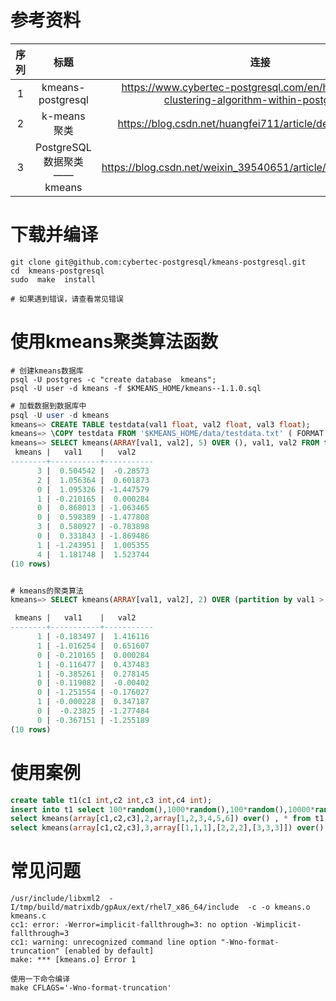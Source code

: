 
# 参考资料
| 序列 | 标题 | 连接 |
|:----:|:----:|:----:|
| 1 | kmeans-postgresql | https://www.cybertec-postgresql.com/en/how-to-run-a-clustering-algorithm-within-postgresql/ |
| 2 | k-means 聚类 | https://blog.csdn.net/huangfei711/article/details/78480078 |
| 3 | PostgreSQL数据聚类——kmeans | https://blog.csdn.net/weixin_39540651/article/details/105576554 |


# 下载并编译
```shell
git clone git@github.com:cybertec-postgresql/kmeans-postgresql.git
cd  kmeans-postgresql
sudo  make  install

# 如果遇到错误，请查看常见错误
```

# 使用kmeans聚类算法函数
```shell
# 创建kmeans数据库
psql -U postgres -c "create database  kmeans";
psql -U user -d kmeans -f $KMEANS_HOME/kmeans--1.1.0.sql
```

```sql
# 加载数据到数据库中
psql -U user -d kmeans
kmeans=> CREATE TABLE testdata(val1 float, val2 float, val3 float);
kmeans=> \COPY testdata FROM '$KMEANS_HOME/data/testdata.txt' ( FORMAT CSV, DELIMITER(' ') );
kmeans=> SELECT kmeans(ARRAY[val1, val2], 5) OVER (), val1, val2 FROM testdata limit 10;
 kmeans |   val1    |   val2
--------+-----------+-----------
      3 |  0.504542 |  -0.28573
      2 |  1.056364 |  0.601873
      0 |  1.095326 | -1.447579
      1 | -0.210165 |  0.000284
      0 |  0.868013 | -1.063465
      0 |  0.598389 | -1.477808
      3 |  0.580927 | -0.783898
      0 |  0.331843 | -1.869486
      1 | -1.243951 |  1.005355
      4 |  1.181748 |  1.523744
(10 rows)


# kmeans的聚类算法
kmeans=> SELECT kmeans(ARRAY[val1, val2], 2) OVER (partition by val1 > 0), val1, val2 FROM testdata  limit 10;

 kmeans |   val1    |   val2
--------+-----------+-----------
      1 | -0.183497 |  1.416116
      1 | -1.016254 |  0.651607
      0 | -0.210165 |  0.000284
      1 | -0.116477 |  0.437483
      1 | -0.385261 |  0.278145
      0 | -0.119082 |  -0.00402
      0 | -1.251554 | -0.176027
      1 | -0.000228 |  0.347187
      0 |  -0.23825 | -1.277484
      0 | -0.367151 | -1.255189
(10 rows)
```

# 使用案例
```sql
create table t1(c1 int,c2 int,c3 int,c4 int);
insert into t1 select 100*random(),1000*random(),100*random(),10000*random() from generate_series(1,100000);
select kmeans(array[c1,c2,c3],2,array[1,2,3,4,5,6]) over() , * from t1 limit 10;
select kmeans(array[c1,c2,c3],3,array[[1,1,1],[2,2,2],[3,3,3]]) over() ,* from t1 limit 10;
```

# 常见问题
```shell
/usr/include/libxml2  -I/tmp/build/matrixdb/gpAux/ext/rhel7_x86_64/include  -c -o kmeans.o kmeans.c
cc1: error: -Werror=implicit-fallthrough=3: no option -Wimplicit-fallthrough=3
cc1: warning: unrecognized command line option "-Wno-format-truncation" [enabled by default]
make: *** [kmeans.o] Error 1

使用一下命令编译
make CFLAGS='-Wno-format-truncation'
```







